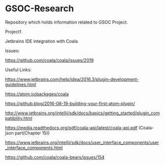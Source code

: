 # GSOC-Research
Repository which holds information related to GSOC Project.

Project1

Jetbrains IDE integration with Coala 

Issues:

https://github.com/coala/coala/issues/2019

Useful Links:

https://www.jetbrains.com/help/idea/2016.3/plugin-development-guidelines.html

https://atom.io/packages/coala

https://github.blog/2016-08-19-building-your-first-atom-plugin/

http://www.jetbrains.org/intellij/sdk/docs/basics/getting_started/plugin_compatibility.html

https://media.readthedocs.org/pdf/coala-api/latest/coala-api.pdf (Coala-json part(Chapter 15))

https://www.jetbrains.org/intellij/sdk/docs/user_interface_components/user_interface_components.html

https://github.com/coala/coala-bears/issues/154
